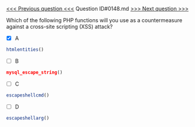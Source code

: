 [<<< Previous question <<<](0147.md)  Question ID#0148.md  [>>> Next question >>>](0149.md) 

Which of the following PHP functions will you use as a countermeasure against a cross-site scripting (XSS) attack?

- [x] A
```php
htmlentities()
```

- [ ] B
```php
mysql_escape_string()
```

- [ ] C
```php
escapeshellcmd()
```

- [ ] D
```php
escapeshellarg()
```

